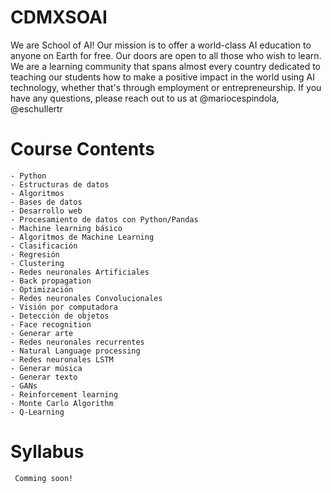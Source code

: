 # CDMXSOAI

We are School of AI! Our mission is to offer a world-class AI education to anyone on Earth for free. 
Our doors are open to all those who wish to learn. We are a learning community that spans almost every country dedicated to teaching our students how to make a positive impact in the world using AI technology, whether that's through employment or entrepreneurship. If you have any questions, please reach out to us at @mariocespindola, @eschullertr 

# Course Contents

    - Python
    - Estructuras de datos
    - Algoritmos
    - Bases de datos
    - Desarrollo web
    - Procesamiento de datos con Python/Pandas
    - Machine learning básico
    - Algoritmos de Machine Learning
    - Clasificación
    - Regresión
    - Clustering
    - Redes neuronales Artificiales
    - Back propagation
    - Optimización
    - Redes neuronales Convolucionales
    - Visión por computadora
    - Detección de objetos
    - Face recognition
    - Generar arte
    - Redes neuronales recurrentes
    - Natural Language processing
    - Redes neuronales LSTM
    - Generar música
    - Generar texto
    - GANs
    - Reinforcement learning
    - Monte Carlo Algorithm
    - Q-Learning

# Syllabus

     Comming soon!
        